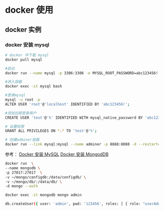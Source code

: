 # docker 使用

## docker 实例

### docker 安装 mysql

```bash
# docker 中下载 mysql
docker pull mysql

#启动
docker run --name mysql -p 3306:3306 -e MYSQL_ROOT_PASSWORD=abc123456! -d mysql

#进入容器
docker exec -it mysql bash

#登录mysql
mysql -u root -p
ALTER USER 'root'@'localhost' IDENTIFIED BY 'abc123456!';

#添加远程登录用户
CREATE USER 'test'@'%' IDENTIFIED WITH mysql_native_password BY 'abc123456';

# 设置权限
GRANT ALL PRIVILEGES ON *.* TO 'test'@'%';

# 创建adminer容器
docker run --link mysql:mysql --name adminer -p 8888:8080 -d --restart=always adminer
```

参考：
[Docker 安装 MySQL](https://www.runoob.com/docker/docker-install-mysql.html)
[Docker 安装 MongodDB](https://blog.csdn.net/xiaojin21cen/article/details/84994452)

```bash
docker run  \
--name mongodb \
-p 27017:27017  \
-v ~/mongo/configdb:/data/configdb/ \
-v ~/mongo/db/:/data/db/ \
-d mongo --auth

docker exec -it mongodb mongo admin

db.createUser({ user: 'admin', pwd: '123456', roles: [ { role: "userAdminAnyDatabase", db: "admin" } ] });


```
